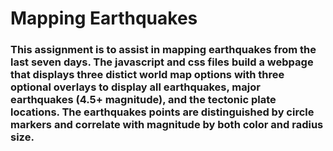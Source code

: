 # Mapping Earthquakes
### This assignment is to assist in mapping earthquakes from the last seven days. The javascript and css files build a webpage that displays three distict world map options with three optional overlays to display all earthquakes, major earthquakes (4.5+ magnitude), and the tectonic plate locations. The earthquakes points are distinguished by circle markers and correlate with magnitude by both color and radius size. 
